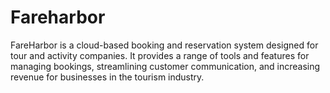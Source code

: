 # Fareharbor

FareHarbor is a cloud-based booking and reservation system designed for tour and activity companies. It provides a range of tools and features for managing bookings, streamlining customer communication, and increasing revenue for businesses in the tourism industry.
